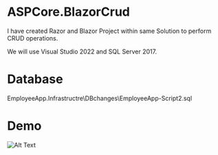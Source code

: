 

# ASPCore.BlazorCrud

I have created Razor and Blazor Project within same Solution to perform CRUD operations.

We will use Visual Studio 2022 and SQL Server 2017.

# Database
 
EmployeeApp.Infrastructre\DBchanges\EmployeeApp-Script2.sql


# Demo

![Alt Text](https://github.com/anandmaurya/BlazorEmployeeCRUD/blob/master/Output/RazorCrud-Gif.gif)

